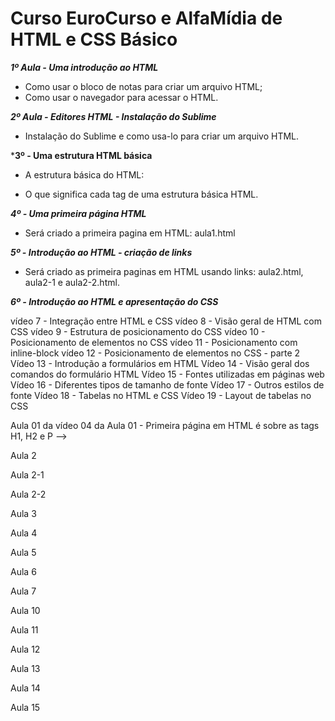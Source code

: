 # Curso EuroCurso e AlfaMídia de HTML e CSS Básico

***1º Aula - Uma introdução ao HTML***
 * Como usar o bloco de notas para criar um arquivo HTML;
 * Como usar o navegador para acessar o HTML.

***2º Aula - Editores HTML - Instalação do Sublime***

 * Instalação do Sublime e como usa-lo para criar um arquivo HTML.

***3º - Uma estrutura HTML básica**
* A estrutura básica do HTML:
<!doctype html>
<html>
    <head>
        <title> </title>
    </head>
    <body>
        <p> </p>
    </body>
</html>

 * O que significa cada tag de uma estrutura básica HTML.

***4º - Uma primeira página HTML***

 * Será criado a primeira pagina em HTML: aula1.html

***5º - Introdução ao HTML - criação de links***

 * Será criado as primeira paginas em HTML usando links: aula2.html, aula2-1 e aula2-2.html.

***6º - Introdução ao HTML e apresentação do CSS***


 vídeo 7 - Integração entre HTML e CSS
 vídeo 8 - Visão geral de HTML com CSS
 vídeo 9 - Estrutura de posicionamento do CSS
 vídeo 10 - Posicionamento de elementos no CSS
 vídeo 11 - Posicionamento com inline-block
 vídeo 12 - Posicionamento de elementos no CSS - parte 2
 Vídeo 13 - Introdução a formulários em HTML
 Vídeo 14 - Visão geral dos comandos do formulário HTML
 Vídeo 15 - Fontes utilizadas em páginas web
 Vídeo 16 - Diferentes tipos de tamanho de fonte
 Vídeo 17 - Outros estilos de fonte
 Vídeo 18 - Tabelas no HTML e CSS
 Vídeo 19 - Layout de tabelas no CSS

Aula 01 da vídeo 04 da Aula 01 - Primeira página em HTML é sobre as tags H1, H2 e P -->

Aula 2

Aula 2-1

Aula 2-2

Aula 3

Aula 4

Aula 5

Aula 6

Aula 7

Aula 10

Aula 11

Aula 12

Aula 13

Aula 14

Aula 15





